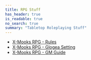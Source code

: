 ```yaml
---
title: RPG Stuff
has_header: true
is_readable: true
no_search: true
summary: "Tabletop Roleplaying Stuff"
---
```


- [X-Mooks RPG - Rules](/bin/rpg/xmooks)
- [X-Mooks RPG - Glogea Setting](/bin/rpg/xmooks/setting)
- [X-Mooks RPG - GM Guide](/bin/rpg/xmooks/gm)
